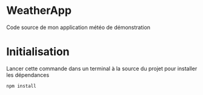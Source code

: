 # WeatherApp

Code source de mon application météo de démonstration

# Initialisation
Lancer cette commande dans un terminal à la source du projet pour installer les dépendances

` npm install `
